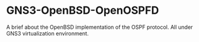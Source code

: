 # GNS3-OpenBSD-OpenOSPFD
A brief about the OpenBSD implementation of the OSPF protocol. All under GNS3 virtualization environment.
